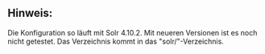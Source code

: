 Hinweis:
--------

Die Konfiguration so läuft mit Solr 4.10.2. Mit neueren Versionen ist es noch nicht getestet.
Das Verzeichnis kommt in das "solr/"-Verzeichnis.
